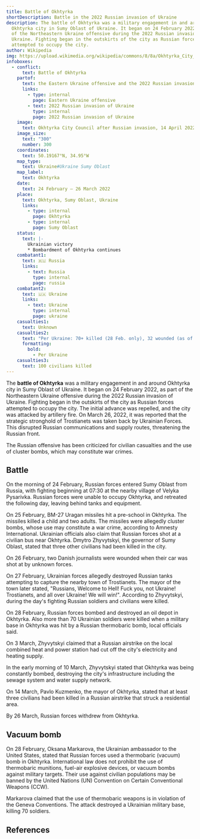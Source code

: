 ```yaml
---
title: Battle of Okhtyrka
shortDescription: Battle in the 2022 Russian invasion of Ukraine
description: The battle of Okhtyrka was a military engagement in and around
  Okhtyrka city in Sumy Oblast of Ukraine. It began on 24 February 2022, as part
  of the Northeastern Ukraine offensive during the 2022 Russian invasion of
  Ukraine. Fighting began in the outskirts of the city as Russian forces
  attempted to occupy the city.
author: Wikipedia
img: https://upload.wikimedia.org/wikipedia/commons/8/8a/Okhtyrka_City_Council_after_Russian_invasion%2C_14_April_2022.jpg
infoboxes:
  - conflict:
      text: Battle of Okhtyrka
    partof:
      text: the Eastern Ukraine offensive and the 2022 Russian invasion of Ukraine
      links:
        - type: internal
          page: Eastern Ukraine offensive
        - text: 2022 Russian invasion of Ukraine
          type: internal
          page: 2022 Russian invasion of Ukraine
    image:
      text: Okhtyrka City Council after Russian invasion, 14 April 2022.jpg
    image_size:
      text: "300"
      number: 300
    coordinates:
      text: 50.19167°N, 34.95°W
    map_type:
      text: Ukraine#Ukraine Sumy Oblast
    map_label:
      text: Okhtyrka
    date:
      text: 24 February – 26 March 2022
    place:
      text: Okhtyrka, Sumy Oblast, Ukraine
      links:
        - type: internal
          page: Okhtyrka
        - type: internal
          page: Sumy Oblast
    status:
      text: |-
        Ukrainian victory
        * Bombardment of Okhtyrka continues
    combatant1:
      text: 🇷🇺 Russia
      links:
        - text: Russia
          type: internal
          page: russia
    combatant2:
      text: 🇺🇦 Ukraine
      links:
        - text: Ukraine
          type: internal
          page: ukraine
    casualties1:
      text: Unknown
    casualties2:
      text: "Per Ukraine: 70+ killed (28 Feb. only), 32 wounded (as of 26 Feb.)"
      formatting:
        bold:
          - Per Ukraine
    casualties3:
      text: 100 civilians killed
---
```


The **battle of Okhtyrka** was a military engagement in and around Okhtyrka city in Sumy Oblast of Ukraine. It began on 24 February 2022, as part of the Northeastern Ukraine offensive during the 2022 Russian invasion of Ukraine. Fighting began in the outskirts of the city as Russian forces attempted to occupy the city. The initial advance was repelled, and the city was attacked by artillery fire. On March 26, 2022, it was reported that the strategic stronghold of Trostianets was taken back by Ukrainian Forces. This disrupted Russian communications and supply routes, threatening the Russian front.

The Russian offensive has been criticized for civilian casualties and the use of cluster bombs, which may constitute war crimes.

## Battle
On the morning of 24 February, Russian forces entered Sumy Oblast from Russia, with fighting beginning at 07:30 at the nearby village of Velyka Pysarivka. Russian forces were unable to occupy Okhtyrka, and retreated the following day, leaving behind tanks and equipment.

On 25 February, BM-27 Uragan missiles hit a pre-school in Okhtyrka. The missiles killed a child and two adults. The missiles were allegedly cluster bombs, whose use may constitute a war crime, according to Amnesty International. Ukrainian officials also claim that Russian forces shot at a civilian bus near Okhtyrka. Dmytro Zhyvytskyi, the governor of Sumy Oblast, stated that three other civilians had been killed in the city.

On 26 February, two Danish journalists were wounded when their car was shot at by unknown forces.

On 27 February, Ukrainian forces allegedly destroyed Russian tanks attempting to capture the nearby town of Trostianets. The mayor of the town later stated, "Russians, Welcome to Hell! Fuck you, not Ukraine! Trostianets, and all over Ukraine! We will win!". According to Zhyvytskyi, during the day's fighting Russian soldiers and civilians were killed.

On 28 February, Russian forces bombed and destroyed an oil depot in Okhtyrka. Also more than 70 Ukrainian soldiers were killed when a military base in Okhtyrka was hit by a Russian thermobaric bomb, local officials said.

On 3 March, Zhyvytskyi claimed that a Russian airstrike on the local combined heat and power station had cut off the city's electricity and heating supply.

In the early morning of 10 March, Zhyvytskyi stated that Okhtyrka was being constantly bombed, destroying the city's infrastructure including the sewage system and water supply network.

On 14 March, Pavlo Kuzmenko, the mayor of Okhtyrka, stated that at least three civilians had been killed in a Russian airstrike that struck a residential area.

By 26 March, Russian forces withdrew from Okhtyrka.

## Vacuum bomb
On 28 February, Oksana Markarova, the Ukrainian ambassador to the United States, stated that Russian forces used a thermobaric (vacuum) bomb in Okhtyrka. International law does not prohibit the use of thermobaric munitions, fuel-air explosive devices, or vacuum bombs against military targets. Their use against civilian populations may be banned by the United Nations (UN) Convention on Certain Conventional Weapons (CCW).

Markarova claimed that the use of thermobaric weapons is in violation of the Geneva Conventions. The attack destroyed a Ukrainian military base, killing 70 soldiers.

## References
